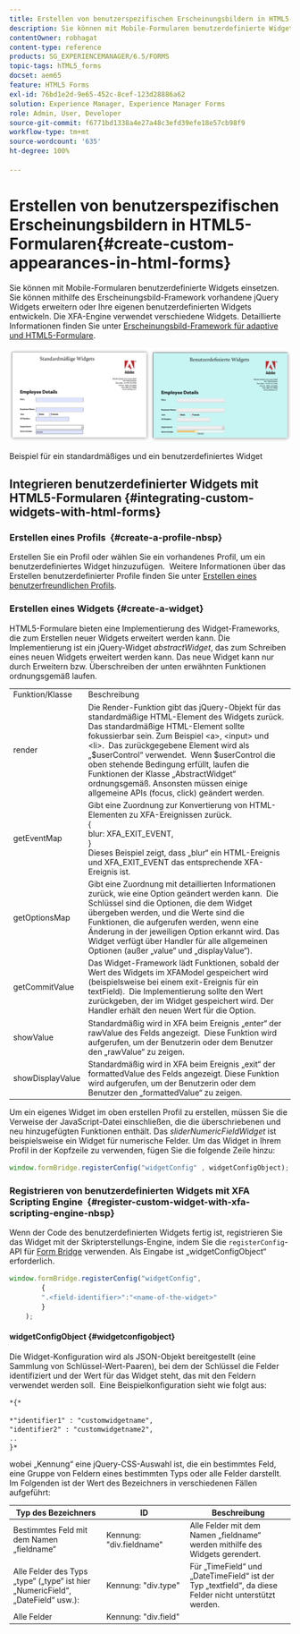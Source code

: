 ```yaml
---
title: Erstellen von benutzerspezifischen Erscheinungsbildern in HTML5-Formularen
description: Sie können mit Mobile-Formularen benutzerdefinierte Widgets einsetzen.  Sie können vorhandene jQuery Widgets erweitern oder Ihre eigenen benutzerdefinierten Widgets entwickeln.
contentOwner: robhagat
content-type: reference
products: SG_EXPERIENCEMANAGER/6.5/FORMS
topic-tags: hTML5_forms
docset: aem65
feature: HTML5 Forms
exl-id: 76bd1e2d-9e65-452c-8cef-123d28886a62
solution: Experience Manager, Experience Manager Forms
role: Admin, User, Developer
source-git-commit: f6771bd1338a4e27a48c3efd39efe18e57cb98f9
workflow-type: tm+mt
source-wordcount: '635'
ht-degree: 100%

---
```


# Erstellen von benutzerspezifischen Erscheinungsbildern in HTML5-Formularen{#create-custom-appearances-in-html-forms}

Sie können mit Mobile-Formularen benutzerdefinierte Widgets einsetzen.  Sie können mithilfe des Erscheinungsbild-Framework vorhandene jQuery Widgets erweitern oder Ihre eigenen benutzerdefinierten Widgets entwickeln. Die XFA-Engine verwendet verschiedene Widgets. Detaillierte Informationen finden Sie unter [Erscheinungsbild-Framework für adaptive und HTML5-Formulare](/help/forms/using/introduction-widgets.md).

![Beispiel für ein standardmäßiges und benutzerdefiniertes Widget](assets/custom-widgets.jpg)

Beispiel für ein standardmäßiges und ein benutzerdefiniertes Widget

## Integrieren benutzerdefinierter Widgets mit HTML5-Formularen {#integrating-custom-widgets-with-html-forms}

### Erstellen eines Profils  {#create-a-profile-nbsp}

Erstellen Sie ein Profil oder wählen Sie ein vorhandenes Profil, um ein benutzerdefiniertes Widget hinzuzufügen.  Weitere Informationen über das Erstellen benutzerdefinierter Profile finden Sie unter [Erstellen eines benutzerfreundlichen Profils](/help/forms/using/custom-profile.md).

### Erstellen eines Widgets {#create-a-widget}

HTML5-Formulare bieten eine Implementierung des Widget-Frameworks, die zum Erstellen neuer Widgets erweitert werden kann. Die Implementierung ist ein jQuery-Widget *abstractWidget*, das zum Schreiben eines neuen Widgets erweitert werden kann. Das neue Widget kann nur durch Erweitern bzw. Überschreiben der unten erwähnten Funktionen ordnungsgemäß laufen.

<table>
 <tbody>
  <tr>
   <td>Funktion/Klasse</td>
   <td>Beschreibung</td>
  </tr>
  <tr>
   <td>render</td>
   <td>Die Render-Funktion gibt das jQuery-Objekt für das standardmäßige HTML-Element des Widgets zurück.  Das standardmäßige HTML-Element sollte fokussierbar sein. Zum Beispiel &lt;a&gt;, &lt;input&gt; und &lt;li&gt;.  Das zurückgegebene Element wird als „$userControl“ verwendet.  Wenn $userControl die oben stehende Bedingung erfüllt, laufen die Funktionen der Klasse „AbstractWidget“ ordnungsgemäß. Ansonsten müssen einige allgemeine APIs (focus, click) geändert werden. </td>
  </tr>
  <tr>
   <td>getEventMap</td>
   <td>Gibt eine Zuordnung zur Konvertierung von HTML-Elementen zu XFA-Ereignissen zurück.  <br /> {<br /> blur: XFA_EXIT_EVENT,<br /> }<br /> Dieses Beispiel zeigt, dass „blur“ ein HTML-Ereignis und XFA_EXIT_EVENT das entsprechende XFA-Ereignis ist. </td>
  </tr>
  <tr>
   <td>getOptionsMap</td>
   <td>Gibt eine Zuordnung mit detaillierten Informationen zurück, wie eine Option geändert werden kann.  Die Schlüssel sind die Optionen, die dem Widget übergeben werden, und die Werte sind die Funktionen, die aufgerufen werden, wenn eine Änderung in der jeweiligen Option erkannt wird. Das Widget verfügt über Handler für alle allgemeinen Optionen (außer „value“ und „displayValue“).</td>
  </tr>
  <tr>
   <td>getCommitValue</td>
   <td>Das Widget-Framework lädt Funktionen, sobald der Wert des Widgets im XFAModel gespeichert wird (beispielsweise bei einem exit-Ereignis für ein textField).  Die Implementierung sollte den Wert zurückgeben, der im Widget gespeichert wird. Der Handler erhält den neuen Wert für die Option.</td>
  </tr>
  <tr>
   <td>showValue</td>
   <td>Standardmäßig wird in XFA beim Ereignis „enter“ der rawValue des Felds angezeigt.  Diese Funktion wird aufgerufen, um der Benutzerin oder dem Benutzer den „rawValue“ zu zeigen. </td>
  </tr>
  <tr>
   <td>showDisplayValue</td>
   <td>Standardmäßig wird in XFA beim Ereignis „exit“ der formattedValue des Felds angezeigt. Diese Funktion wird aufgerufen, um der Benutzerin oder dem Benutzer den „formattedValue“ zu zeigen. </td>
  </tr>
 </tbody>
</table>

Um ein eigenes Widget im oben erstellen Profil zu erstellen, müssen Sie die Verweise der JavaScript-Datei einschließen, die die überschriebenen und neu hinzugefügten Funktionen enthält. Das *sliderNumericFieldWidget* ist beispielsweise ein Widget für numerische Felder. Um das Widget in Ihrem Profil in der Kopfzeile zu verwenden, fügen Sie die folgende Zeile hinzu:

```javascript
window.formBridge.registerConfig("widgetConfig" , widgetConfigObject);
```

### Registrieren von benutzerdefinierten Widgets mit XFA Scripting Engine  {#register-custom-widget-with-xfa-scripting-engine-nbsp}

Wenn der Code des benutzerdefinierten Widgets fertig ist, registrieren Sie das Widget mit der Skripterstellungs-Engine, indem Sie die `registerConfig`-API für [Form Bridge](/help/forms/using/form-bridge-apis.md) verwenden. Als Eingabe ist „widgetConfigObject“ erforderlich.

```javascript
window.formBridge.registerConfig("widgetConfig",
        {
        ".<field-identifier>":"<name-of-the-widget>"
        }
    );
```

#### widgetConfigObject {#widgetconfigobject}

Die Widget-Konfiguration wird als JSON-Objekt bereitgestellt (eine Sammlung von Schlüssel-Wert-Paaren), bei dem der Schlüssel die Felder identifiziert und der Wert für das Widget steht, das mit den Feldern verwendet werden soll.  Eine Beispielkonfiguration sieht wie folgt aus:

```
*{*

*"identifier1" : "customwidgetname",
"identifier2" : "customwidgetname2",
..
}*
```

wobei „Kennung“ eine jQuery-CSS-Auswahl ist, die ein bestimmtes Feld, eine Gruppe von Feldern eines bestimmten Typs oder alle Felder darstellt. Im Folgenden ist der Wert des Bezeichners in verschiedenen Fällen aufgeführt:

| Typ des Bezeichners | ID | Beschreibung |
|---|---|---|
| Bestimmtes Feld mit dem Namen „fieldname“ | Kennung: &quot;div.fieldname&quot; | Alle Felder mit dem Namen „fieldname“ werden mithilfe des Widgets gerendert. |
| Alle Felder des Typs „type“ („type“ ist hier „NumericField“, „DateField“ usw.): | Kennung: &quot;div.type&quot; | Für „TimeField“ und „DateTimeField“ ist der Typ „textfield“, da diese Felder nicht unterstützt werden. |
| Alle Felder | Kennung: &quot;div.field&quot; |  |
